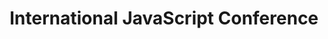 ---
website: https://javascript-conference.com/london/
title: International JavaScript Conference
country_code: gb
location: London, England
description: Join our exciting sessions and workshops at International JavaScript Conference to take your JS skills to the next level.
date_start: 2020-04-20
date_end: 2020-04-22
---